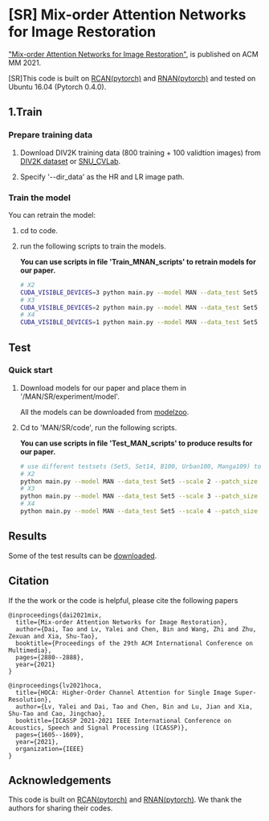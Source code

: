 # [SR] Mix-order Attention Networks for Image Restoration

["Mix-order Attention Networks for Image Restoration"](https://dl.acm.org/doi/10.1145/3474085.3475205), is published on ACM MM 2021. 


[SR]This code is built on [RCAN(pytorch)](https://github.com/yulunzhang/RCAN) and [RNAN(pytorch)](https://github.com/yulunzhang/RNAN) and tested on Ubuntu 16.04 (Pytorch 0.4.0).

## 1.Train
### Prepare training data 

1. Download DIV2K training data (800 training + 100 validtion images) from [DIV2K dataset](https://data.vision.ee.ethz.ch/cvl/DIV2K/) or [SNU_CVLab](https://cv.snu.ac.kr/research/EDSR/DIV2K.tar).

2. Specify '--dir_data' as the HR and LR image path.

### Train the model
You can retrain the model:

1. cd to code.

2. run the following scripts to train the models.

    **You can use scripts in file 'Train_MNAN_scripts' to retrain models for our paper.**

    ```bash
    # X2
    CUDA_VISIBLE_DEVICES=3 python main.py --model MAN --data_test Set5 --scale 2 --patch_size 96  --n_resblocks 32 --n_feats 256 --save MAN_SR_F256B32P48BIX2  --chop  --save_results
    # X3
    CUDA_VISIBLE_DEVICES=2 python main.py --model MAN --data_test Set5 --scale 3 --patch_size 144 --n_resblocks 32 --n_feats 256 --save MAN_SR_F256B32P48BIX3  --chop  --save_results
    # X4
    CUDA_VISIBLE_DEVICES=1 python main.py --model MAN --data_test Set5 --scale 4 --patch_size 192 --n_resblocks 32 --n_feats 256 --save MAN_SR_F256B32P48BIX4  --chop  --save_results
    ```
## Test
### Quick start
1. Download models for our paper and place them in '/MAN/SR/experiment/model'.

    All the models can be downloaded from [modelzoo](https://drive.google.com/drive/folders/1wj4iHHphBwY42kFQu_QNEZtYx5vk5wxk?usp=sharing).

2. Cd to 'MAN/SR/code', run the following scripts.

    **You can use scripts in file 'Test_MAN_scripts' to produce results for our paper.**

    ```bash
    # use different testsets (Set5, Set14, B100, Urban100, Manga109) to reproduce the results in the paper.
    # X2
    python main.py --model MAN --data_test Set5 --scale 2 --patch_size 96  --n_resblocks 32 --n_feats 256 --save Test_MAN  --test_only --chop --pre_train ../experiment/model/MAN_SR_F256B32P48BIX2.pt --test_only --save_results
    # X3
    python main.py --model MAN --data_test Set5 --scale 3 --patch_size 144 --n_resblocks 32 --n_feats 256 --save Test_MAN  --test_only --chop --pre_train ../experiment/model/MAN_SR_F256B32P48BIX3.pt --test_only --save_results
    # X4
    python main.py --model MAN --data_test Set5 --scale 4 --patch_size 192 --n_resblocks 32 --n_feats 256 --save Test_MAN  --test_only --chop --pre_train ../experiment/model/MAN_SR_F256B32P48BIX4.pt --test_only --save_results
    ```



## Results
Some of the test results can be [downloaded]().

## Citation
If the the work or the code is helpful, please cite the following papers
```
@inproceedings{dai2021mix,
  title={Mix-order Attention Networks for Image Restoration},
  author={Dai, Tao and Lv, Yalei and Chen, Bin and Wang, Zhi and Zhu, Zexuan and Xia, Shu-Tao},
  booktitle={Proceedings of the 29th ACM International Conference on Multimedia},
  pages={2880--2888},
  year={2021}
}

@inproceedings{lv2021hoca,
  title={HOCA: Higher-Order Channel Attention for Single Image Super-Resolution},
  author={Lv, Yalei and Dai, Tao and Chen, Bin and Lu, Jian and Xia, Shu-Tao and Cao, Jingchao},
  booktitle={ICASSP 2021-2021 IEEE International Conference on Acoustics, Speech and Signal Processing (ICASSP)},
  pages={1605--1609},
  year={2021},
  organization={IEEE}
}
```
## Acknowledgements
This code is built on [RCAN(pytorch)](https://github.com/yulunzhang/RCAN) and [RNAN(pytorch)](https://github.com/yulunzhang/RNAN). We thank the authors for sharing their codes.
